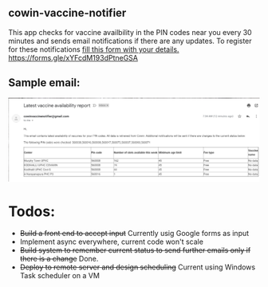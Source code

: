 ## cowin-vaccine-notifier

This app checks for vaccine availbility in the PIN codes near you every 30 minutes and sends email notifications if there are any updates. 
To register for these notifications [fill this form with your details.](https://forms.gle/xYFcdM193dPtneGSA) https://forms.gle/xYFcdM193dPtneGSA
## Sample email:
![Sample email](/img/emailsample.png)

# Todos:
- ~~Build a front end to accept input~~ Currently usig Google forms as input
- Implement async everywhere, current code won't scale
- ~~Build system to remember current status to send further emails only if there is a change~~ Done.
- ~~Deploy to remote server and design scheduling~~ Current using Windows Task scheduler on a VM
